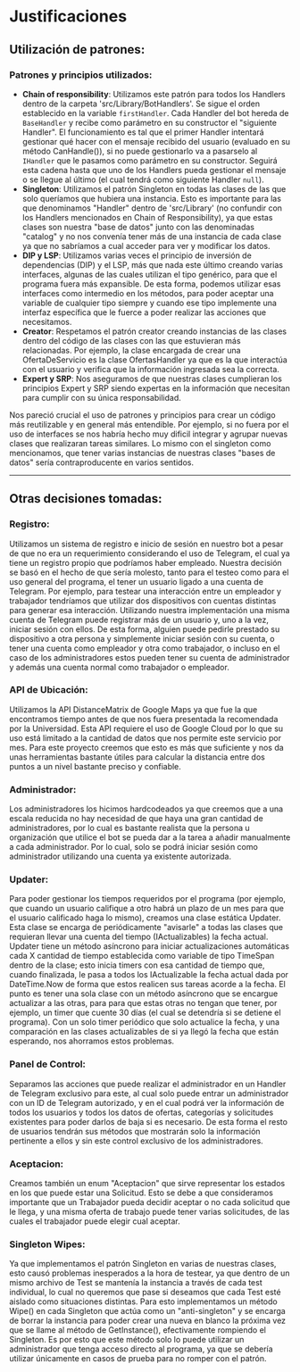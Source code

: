 # Justificaciones

## Utilización de patrones:

### Patrones y principios utilizados:

* **Chain of responsibility**: Utilizamos este patrón para todos los Handlers dentro de la carpeta 'src/Library/BotHandlers'. 
Se sigue el orden establecido en la variable `firstHandler`. Cada Handler del bot hereda de `BaseHandler` y recibe como 
parámetro en su constructor el "siguiente Handler". El funcionamiento es tal que el primer Handler intentará gestionar 
qué hacer con el mensaje recibido del usuario (evaluado en su método CanHandle()),  si no puede gestionarlo va a pasarselo 
al `IHandler` que le pasamos como parámetro en su constructor. Seguirá esta cadena hasta que uno de los Handlers pueda 
gestionar el mensaje o se llegue al último (el cual tendrá como siguiente Handler `null`).
* **Singleton**: Utilizamos el patrón Singleton en todas las clases de las que solo queríamos que hubiera una instancia. 
Esto es importante para las que denominamos "Handler" dentro de 'src/Library' (no confundir con los Handlers mencionados en 
Chain of Responsibility), ya que estas clases son nuestra "base de datos" junto con las denominadas "catalog" y no nos convenía 
tener más de una instancia de cada clase ya que no sabríamos a cual acceder para ver y modificar los datos.
* **DIP y LSP**: Utilizamos varias veces el principio de inversión de dependencias (DIP) y el LSP, más que nada este último 
creando varias interfaces, algunas de las cuales utilizan el tipo genérico, para que el programa fuera más expansible. De 
esta forma, podemos utilizar esas interfaces como intermedio en los métodos, para poder aceptar una variable de cualquier 
tipo siempre y cuando ese tipo implemente una interfaz específica que le fuerce a poder realizar las acciones que necesitamos.
* **Creator**: Respetamos el patrón creator creando instancias de las clases dentro del código de las clases con las que 
estuvieran más relacionadas. Por ejemplo, la clase encargada de crear una OfertaDeServicio es la clase OfertasHandler ya 
que es la que interactúa con el usuario y verifica que la información ingresada sea la correcta.
* **Expert y SRP**: Nos aseguramos de que nuestras clases cumplieran los principios Expert y SRP siendo expertas en la 
información que necesitan para cumplir con su única responsabilidad.

Nos pareció crucial el uso de patrones y principios para crear un código más reutilizable y en general más entendible. 
Por ejemplo, si no fuera por el uso de interfaces se nos habría hecho muy dificil integrar y agrupar nuevas clases que 
realizaran tareas similares. Lo mismo con el singleton como mencionamos, que tener varias instancias de nuestras clases
"bases de datos" sería contraproducente en varios sentidos.

***

## Otras decisiones tomadas:

### Registro:
Utilizamos un sistema de registro e inicio de sesión en nuestro bot a pesar de que no era un requerimiento considerando
el uso de Telegram, el cual ya tiene un registro propio que podríamos haber empleado. Nuestra decisión se basó en el
hecho de que sería molesto, tanto para el testeo como para el uso general del programa, el tener un usuario ligado a una
cuenta de Telegram. Por ejemplo, para testear una interacción entre un empleador y trabajador tendríamos que utilizar
dos dispositivos con cuentas distintas para generar esa interacción. Utilizando nuestra implementación una misma cuenta
de Telegram puede registrar más de un usuario y, uno a la vez, iniciar sesión con ellos. De esta forma, alguien puede
pedirle prestado su dispositivo a otra persona y simplemente iniciar sesión con su cuenta, o tener una cuenta como
empleador y otra como trabajador, o incluso en el caso de los administradores estos pueden tener su cuenta de administrador
y además una cuenta normal como trabajador o empleador.

### API de Ubicación:
Utilizamos la API DistanceMatrix de Google Maps ya que fue la que encontramos tiempo antes de que nos fuera presentada
la recomendada por la Universidad. Esta API requiere el uso de Google Cloud por lo que su uso está limitado a la cantidad
de datos que nos permite este servicio por mes. Para este proyecto creemos que esto es más que suficiente y nos da unas
herramientas bastante útiles para calcular la distancia entre dos puntos a un nivel bastante preciso y confiable.

### Administrador:
Los administradores los hicimos hardcodeados ya que creemos que a una escala reducida no hay necesidad de que haya una
gran cantidad de administradores, por lo cual es bastante realista que la persona u organización que utilice el bot se
pueda dar a la tarea a añadir manualmente a cada administrador. Por lo cual, solo se podrá iniciar sesión como administrador
utilizando una cuenta ya existente autorizada.

### Updater:
Para poder gestionar los tiempos requeridos por el programa (por ejemplo, que cuando un usuario califique a otro habrá
un plazo de un mes para que el usuario calificado haga lo mismo), creamos una clase estática Updater. Esta clase se
encarga de periódicamente "avisarle" a todas las clases que requieran llevar una cuenta del tiempo (IActualizables) la
fecha actual. Updater tiene un método asíncrono para iniciar actualizaciones automáticas cada X cantidad de tiempo
establecida como variable de tipo TimeSpan dentro de la clase; esto inicia timers con esa cantidad de tiempo que, cuando
finalizada, le pasa a todos los IActualizable la fecha actual dada por DateTime.Now de forma que estos realicen sus tareas
acorde a la fecha. El punto es tener una sola clase con un método asíncrono que se encargue actualizar a las otras, para
para que estas otras no tengan que tener, por ejemplo, un timer que cuente 30 días (el cual se detendría si se detiene
el programa). Con un solo timer periódico que solo actualice la fecha, y una comparación en las clases actualizables de
si ya llegó la fecha que están esperando, nos ahorramos estos problemas.

### Panel de Control:
Separamos las acciones que puede realizar el administrador en un Handler de Telegram exclusivo para este, al cual solo
puede entrar un administrador con un ID de Telegram autorizado, y en el cual podrá ver la información de todos los usuarios
y todos los datos de ofertas, categorías y solicitudes existentes para poder darlos de baja si es necesario. De esta forma
el resto de usuarios tendrán sus métodos que mostrarán solo la información pertinente a ellos y sin este control exclusivo
de los administradores.

### Aceptacion:
Creamos también un enum "Aceptacion" que sirve representar los estados en los que puede estar una Solicitud. Esto se debe
a que consideramos importante que un Trabajador pueda decidir aceptar o no cada solicitud que le llega, y una misma oferta
de trabajo puede tener varias solicitudes, de las cuales el trabajador puede elegir cual aceptar.

### Singleton Wipes:
Ya que implementamos el patrón Singleton en varias de nuestras clases, esto causó problemas inesperados a la hora de
testear, ya que dentro de un mismo archivo de Test se mantenía la instancia a través de cada test individual, lo cual
no queremos que pase si deseamos que cada Test esté aislado como situaciones distintas. Para esto implementamos un método
Wipe() en cada Singleton que actúa como un "anti-singleton" y se encarga de borrar la instancia para poder crear una
nueva en blanco la próxima vez que se llame al método de GetInstance(), efectivamente rompiendo el Singleton. Es por
esto que este método solo lo puede utilizar un administrador que tenga acceso directo al programa, ya que se debería
utilizar únicamente en casos de prueba para no romper con el patrón.